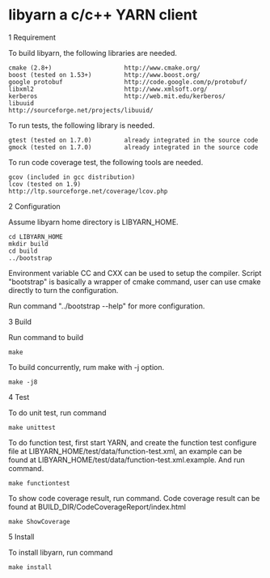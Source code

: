 libyarn    a c/c++ YARN client
========================

1 Requirement

To build libyarn, the following libraries are needed.

    cmake (2.8+)                    http://www.cmake.org/
    boost (tested on 1.53+)         http://www.boost.org/
    google protobuf                 http://code.google.com/p/protobuf/
    libxml2                         http://www.xmlsoft.org/
    kerberos                        http://web.mit.edu/kerberos/
    libuuid                         http://sourceforge.net/projects/libuuid/

To run tests, the following library is needed.

    gtest (tested on 1.7.0)         already integrated in the source code
    gmock (tested on 1.7.0)         already integrated in the source code

To run code coverage test, the following tools are needed.

    gcov (included in gcc distribution)
    lcov (tested on 1.9)            http://ltp.sourceforge.net/coverage/lcov.php

2 Configuration

Assume libyarn home directory is LIBYARN_HOME.

    cd LIBYARN_HOME
    mkdir build
    cd build
    ../bootstrap

Environment variable CC and CXX can be used to setup the compiler.
Script "bootstrap" is basically a wrapper of cmake command, user can use cmake directly to turn the configuration. 

Run command "../bootstrap --help" for more configuration. 

3 Build

Run command to build
    
    make
    
To build concurrently, rum make with -j option.

    make -j8

4 Test

To do unit test, run command

    make unittest
    
To do function test, first start YARN, and create the function test configure file at LIBYARN_HOME/test/data/function-test.xml, an example can be found at LIBYARN_HOME/test/data/function-test.xml.example. And run command.

    make functiontest
    
To show code coverage result, run command. Code coverage result can be found at BUILD_DIR/CodeCoverageReport/index.html

    make ShowCoverage

5 Install

To install libyarn, run command

    make install
